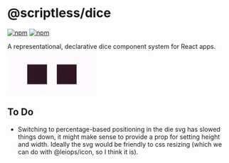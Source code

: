 # @scriptless/dice

[![npm](https://img.shields.io/npm/dt/@scriptless/dice.svg?style=flat-square)](https://www.npmjs.com/package/@scriptless/dice)
[![npm](https://img.shields.io/npm/v/@scriptless/dice.svg?style=flat-square)](https://www.npmjs.com/package/@scriptless/dice)

A representational, declarative dice component system for React apps.

<img src="./docs/rolling.gif" width="200" />

## To Do

* Switching to percentage-based positioning in the die svg has slowed things down, it might make sense to provide a prop for setting height and width. Ideally the svg would be friendly to css resizing (which we can do with @leiops/icon, so I think it is).